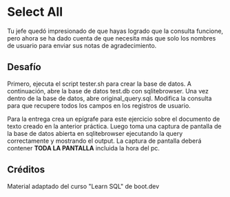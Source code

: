 # Select All

Tu jefe quedó impresionado de que hayas logrado que la consulta funcione, pero ahora se ha dado cuenta de que necesita más que solo los nombres de usuario para enviar sus notas de agradecimiento.

## Desafío

Primero, ejecuta el script tester.sh para crear la base de datos. A continuación, abre la base de datos test.db con sqlitebrowser. Una vez dentro de la base de datos, abre original_query.sql. Modifica la consulta para que recupere todos los campos en los registros de usuario.

Para la entrega crea un epígrafe para este ejercicio sobre el documento de texto creado en la anterior práctica. Luego toma una captura de pantalla de la base de datos abierta en sqlitebrowser ejecutando la query correctamente y mostrando el output. La captura de pantalla deberá contener **TODA LA PANTALLA** incluida la hora del pc.

## Créditos

Material adaptado del curso "Learn SQL" de boot.dev
